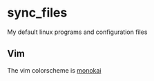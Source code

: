 # sync_files

My default linux programs and configuration files

## Vim

The vim colorscheme is [monokai](https://github.com/crusoexia/vim-monokai)
